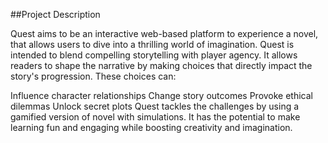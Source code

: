 ##Project Description

Quest aims to be an interactive web-based platform to experience a novel, that allows users to dive into a thrilling world of imagination. Quest is intended to blend compelling storytelling with player agency. It allows readers to shape the narrative by making choices that directly impact the story's progression.
These choices can:

Influence character relationships
Change story outcomes
Provoke ethical dilemmas
Unlock secret plots
Quest tackles the challenges by using a gamified version of novel with simulations. It has the potential to make learning fun and engaging while boosting creativity and imagination.
